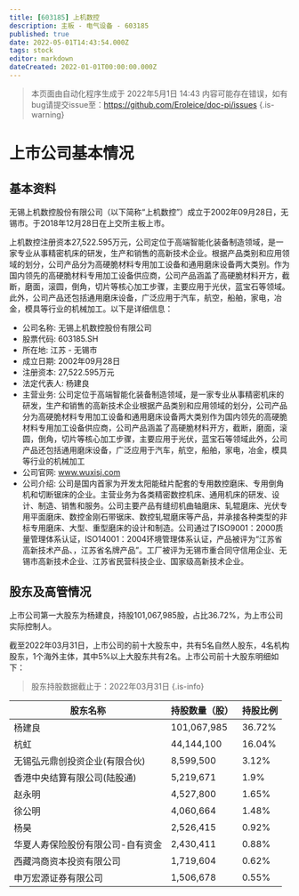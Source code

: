 ```yaml
---
title: [603185] 上机数控
description: 主板 - 电气设备 - 603185
published: true
date: 2022-05-01T14:43:54.000Z
tags: stock
editor: markdown
dateCreated: 2022-01-01T00:00:00.000Z
---
```


> 本页面由自动化程序生成于 2022年5月1日 14:43
> 内容可能存在错误，如有bug请提交issue至：https://github.com/Eroleice/doc-pi/issues
{.is-warning}

# 上市公司基本情况

## 基本资料

无锡上机数控股份有限公司（以下简称“上机数控”）成立于2002年09月28日，无锡市。于2018年12月28日在上交所主板上市。

上机数控注册资本27,522.595万元，公司定位于高端智能化装备制造领域，是一家专业从事精密机床的研发，生产和销售的高新技术企业。根据产品类别和应用领域的划分，公司产品分为高硬脆材料专用加工设备和通用磨床设备两大类别。作为国内领先的高硬脆材料专用加工设备供应商，公司产品涵盖了高硬脆材料开方，截断，磨面，滚圆，倒角，切片等核心加工步骤，主要应用于光伏，蓝宝石等领域。此外，公司产品还包括通用磨床设备，广泛应用于汽车，航空，船舶，家电，冶金，模具等行业的机械加工。以下是详细信息：

- 公司名称: 无锡上机数控股份有限公司
- 股票代码: 603185.SH
- 所在地: 江苏 - 无锡市
- 成立日期: 2002年09月28日
- 注册资本: 27,522.595万元
- 法定代表人: 杨建良
- 主营业务: 公司定位于高端智能化装备制造领域，是一家专业从事精密机床的研发，生产和销售的高新技术企业根据产品类别和应用领域的划分，公司产品分为高硬脆材料专用加工设备和通用磨床设备两大类别作为国内领先的高硬脆材料专用加工设备供应商，公司产品涵盖了高硬脆材料开方，截断，磨面，滚圆，倒角，切片等核心加工步骤，主要应用于光伏，蓝宝石等领域此外，公司产品还包括通用磨床设备，广泛应用于汽车，航空，船舶，家电，冶金，模具等行业的机械加工
- 公司官网: www.wuxisj.com
- 公司介绍: 公司是国内首家为开发太阳能硅片配套的专用数控磨床、专用倒角机和切断锯床的企业。主营业务为各类精密数控机床、通用机床的研发、设计、制造、销售和服务。公司主要产品有缝纫机曲轴磨床、轧辊磨床、光伏专用平面磨床、数控金刚石带锯床、数控轧辊磨床等产品，并承接各种类型的非标专用磨床、大型、重型磨床的设计和制造。公司通过了ISO9001：2000质量管理体系认证，ISO14001：2004环境管理体系认证，产品被评为“江苏省高新技术产品、，江苏省名牌产品”。工厂被评为无锡市重合同守信用企业、无锡市高新技术企业、江苏省民营科技企业、国家级高新技术企业。


## 股东及高管情况

上市公司第一大股东为杨建良，持股101,067,985股，占比36.72%，为上市公司实际控制人。

截至2022年03月31日，上市公司的前十大股东中，共有5名自然人股东，4名机构股东，1个海外主体，其中5%以上大股东共有2名。上市公司前十大股东明细如下：

> 股东持股数据截止于：2022年03月31日
{.is-info}

| 股东名称 | 持股数量（股） | 持股比例 |
| --- | --- | --- |
| 杨建良 | 101,067,985 | 36.72% |
| 杭虹 | 44,144,100 | 16.04% |
| 无锡弘元鼎创投资企业(有限合伙) | 8,599,500 | 3.12% |
| 香港中央结算有限公司(陆股通) | 5,219,671 | 1.9% |
| 赵永明 | 4,527,800 | 1.65% |
| 徐公明 | 4,060,664 | 1.48% |
| 杨昊 | 2,526,415 | 0.92% |
| 华夏人寿保险股份有限公司-自有资金 | 2,430,411 | 0.88% |
| 西藏鸿商资本投资有限公司 | 1,719,604 | 0.62% |
| 申万宏源证券有限公司 | 1,506,678 | 0.55% |




